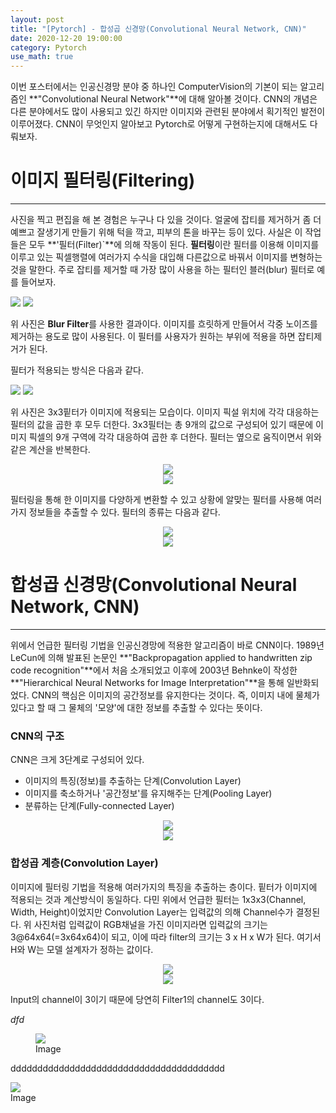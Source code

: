 ```yaml
---
layout: post
title: "[Pytorch] - 합성곱 신경망(Convolutional Neural Network, CNN)"
date: 2020-12-20 19:00:00
category: Pytorch
use_math: true
---
```


이번 포스터에서는 인공신경망 분야 중 하나인 ComputerVision의 기본이 되는 알고리즘인 **"Convolutional Neural Network"**에 대해 알아볼 것이다. CNN의 개념은 다른 분야에서도 많이 사용되고 있긴 하지만 이미지와 관련된 분야에서 획기적인 발전이 이루어졌다. CNN이 무엇인지 알아보고 Pytorch로 어떻게 구현하는지에 대해서도 다뤄보자.

# 이미지 필터링(Filtering)
<hr>

사진을 찍고 편집을 해 본 경험은 누구나 다 있을 것이다. 얼굴에 잡티를 제거하거 좀 더 예쁘고 잘생기게 만들기 위해 턱을 깍고, 피부의 톤을 바꾸는 등이 있다. 사실은 이 작업들은 모두 **'필터(Filter)`**에 의해 작동이 된다. **필터링**이란 필터를 이용해 이미지를 이루고 있는 픽셀행렬에 여러가지 수식을 대입해 다른값으로 바꿔서 이미지를 변형하는 것을 말한다. 주로 잡티를 제거할 때 가장 많이 사용을 하는 필터인 블러(blur) 필터로 예를 들어보자.

<img  src="../public/img/pytorch/blur.JPG" width="" style='margin: 0px auto;'/>
<img  src="/public/img/pytorch/blur.JPG" width="" style='margin: 0px auto;'/>

위 사진은 **Blur Filter**를 사용한 결과이다. 이미지를 흐릿하게 만들어서 각중 노이즈를 제거하는 용도로 많이 사용된다. 이 필터를 사용자가 원하는 부위에 적용을 하면 잡티제거가 된다.
<br>

필터가 적용되는 방식은 다음과 같다.

<img  src="../public/img/pytorch/filtering_ill.JPG" width="" style='margin: 0px auto;'/>
<img  src="../public/img/pytorch/filtering_ill.JPG" width="" style='margin: 0px auto;'/>

위 사진은 3x3핕터가 이미지에 적용되는 모습이다. 이미지 픽설 위치에 각각 대응하는 필터의 값을 곱한 후 모두 더한다. 3x3필터는 총 9개의 값으로 구성되어 있기 때문에 이미지 픽셀의 9개 구역에 각각 대응하여 곱한 후 더한다. 필터는 옆으로 움직이면서 위와 같은 계산을 반복한다.

<center><img  src="../public/img/pytorch/filtering.gif" width="" style='margin: 0px auto;'/></center>
<center><img  src="../public/img/pytorch/filtering.gif" width="" style='margin: 0px auto;'/></center>

필터링을 통해 한 이미지를 다양하게 변환할 수 있고 상황에 알맞는 필터를 사용해 여러가지 정보들을 추출할 수 있다. 필터의 종류는 다음과 같다.

<center><img  src="../public/img/pytorch/filter_kind.jpg" width="" style='margin: 0px auto;'/></center>
<center><img  src="../public/img/pytorch/filter_kind.jpg" width="" style='margin: 0px auto;'/></center>

# 합성곱 신경망(Convolutional Neural Network, CNN)
<hr>

위에서 언급한 필터링 기법을 인공신경망에 적용한 알고리즘이 바로 CNN이다. 1989년 LeCun에 의해 발표된 논문인 **"Backpropagation applied to handwritten zip code recognition"**에서 처음 소개되었고 이후에 2003년 Behnke이 작성한 **"Hierarchical Neural Networks for Image Interpretation"**을 통해 일반화되었다. CNN의 핵심은 이미지의 공간정보를 유지한다는 것이다. 즉, 이미지 내에 물체가 있다고 할 때 그 물체의 '모양'에 대한 정보를 추출할 수 있다는 뜻이다.

### CNN의 구조
CNN은 크게 3단계로 구성되어 있다. 
 - 이미지의 특징(정보)를 추출하는 단계(Convolution Layer)
 - 이미지를 축소하거나 '공간정보'를 유지해주는 단계(Pooling Layer)
 - 분류하는 단계(Fully-connected Layer)

<center><img  src="../public/img/pytorch/CNN_arc.jpg" width="" style='margin: 0px auto;'/></center>
<center><img  src="../public/img/pytorch/CNN_arc.jpg" width="" style='margin: 0px auto;'/></center>

### 합성곱 계층(Convolution Layer)
이미지에 필터링 기법을 적용해 여러가지의 특징을 추출하는 층이다. 핕터가 이미지에 적용되는 것과 계산방식이 동일하다. 다민 위에서 언급한 필터는 1x3x3(Channel, Width, Height)이었지만 Convolution Layer는 입력값의 의해 Channel수가 결정된다. 위 사진처럼 입력값이 RGB채널을 가진 이미지라면 입력값의 크기는 3@64x64(=3x64x64)이 되고, 이에 따라 filter의 크기는 3 x H x W가 된다. 여기서 H와 W는 모델 설계자가 정하는 값이다.

<center><img  src="../public/img/pytorch/con_layer.png" width="" style='margin: 0px auto;'/></center>
<center><img  src="../public/img/pytorch/con_layer.png" width="" style='margin: 0px auto;'/></center>

Input의 channel이 3이기 때문에 당연히 Filter1의 channel도 3이다. 



<p> <em>dfd </em> </p>


<figure>
    <img  src="/public/img/pytorch/con_layer.png" width="" style='margin: 0px auto;'/>
    <figcaption> Image </figcaption>
</figure>

dddddddddddddddddddddddddddddddddddddddd

<img  src="/public/img/pytorch/con_layer.png" width="" style='margin: 0px auto;'/>
<figcaption> Image </figcaption>

<br>
<br>
<br>
<br>
<br>
<br>
<br>
<br>
<br>
<br>
<br>
<br>
<br>
<br>
<br>
<br>
<br>
<br>
<br>
<br>
<br>
<br>
<br>
<br>
<br>
<br>
<br>
<br>
<br>
<br>
<br>
<br>
<br>
<br>
<br>
<br>